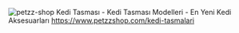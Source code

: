 ![petzz-shop](https://user-images.githubusercontent.com/86315564/122992219-8b505500-d3ae-11eb-9c8e-5bd41922e746.png)
Kedi Tasması - Kedi Tasması Modelleri - En Yeni Kedi Aksesuarları
https://www.petzzshop.com/kedi-tasmalari
